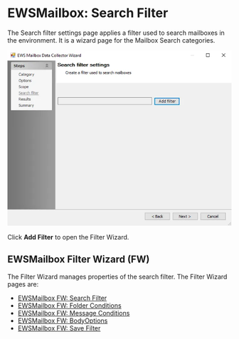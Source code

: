 # EWSMailbox: Search Filter

The Search filter settings page applies a filter used to search mailboxes in the environment. It is
a wizard page for the Mailbox Search categories.

![EWS Mailbox Data Collector Wizard Search filter page](../../../../../static/img/product_docs/accessanalyzer/admin/datacollector/ewsmailbox/searchfilter.webp)

Click **Add Filter** to open the Filter Wizard.

## EWSMailbox Filter Wizard (FW)

The Filter Wizard manages properties of the search filter. The Filter Wizard pages are:

- [EWSMailbox FW: Search Filter](filterwizard/searchfilter.md)
- [EWSMailbox FW: Folder Conditions](filterwizard/folderconditions.md)
- [EWSMailbox FW: Message Conditions](filterwizard/messageconditions.md)
- [EWSMailbox FW: BodyOptions](filterwizard/bodyoptions.md)
- [EWSMailbox FW: Save Filter](filterwizard/savefilter.md)
